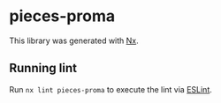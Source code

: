 # pieces-proma

This library was generated with [Nx](https://nx.dev).

## Running lint

Run `nx lint pieces-proma` to execute the lint via [ESLint](https://eslint.org/).

